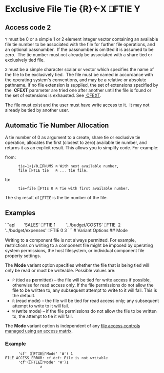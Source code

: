 <!-- Hidden search keywords -->
<div style="display: none;">
  ⎕FTIE FTIE
</div>






<h1 class="heading"><span class="name">Exclusive File Tie</span> <span class="command">{R}←X ⎕FTIE Y</span></h1>


## Access code 2


`Y` must be 0 or a simple 1 or 2 element integer vector containing an available file tie number to be associated with the file for further file operations, and an optional passnumber.  If the passnumber is omitted it is assumed to be zero.  The tie number must not already be associated with a share tied or exclusively tied file.


`X` must be a simple character scalar or vector which specifies the name of the file to be exclusively tied.  The file must be named in accordance with the operating system's conventions, and may be a relative or absolute pathname. If no file extension is supplied, the set of extensions specified by the  **CFEXT** parameter are tried one after another until the file is found or the set of extensions is exhausted. See [ CFEXT](../../../windows-installation-and-configuration-guide/configuration-parameters/configuration-parameters).


The file must exist and  the user must have write access to it.  It may not already be tied by another user.



## Automatic Tie Number Allocation


A tie number of 0 as argument to a create, share tie or exclusive tie operation, allocates the first (closest to zero) available tie number, and returns it as an explicit result. This allows you to simplify code. For example:


from:
```apl
      tie←1+⌈/0,⎕FNUMS ⍝ With next available number,
      file ⎕FTIE tie   ⍝ ... tie file.
```


to:
```apl
      tie←file ⎕FTIE 0 ⍝ Tie with first available number.
```



The shy result of `⎕FTIE` is the tie number of the file.

<h2 class="example">Examples</h2>
```apl
      'SALES' ⎕FTIE 1
 
      '../budget/COSTS' ⎕FTIE  2
 
      '../budget/expenses' ⎕FTIE 0
3
```
# Variant Options
## Mode

Writing to a component file is not always permitted. For example, restrictions on writing to a component file might be imposed by operating system permissions, the host filesystem, or individual component file property settings.

The **Mode** variant option specifies whether the file that is being tied will only be read or must be writeable. Possible values are:

- `P` (tied as **p**ermitted) – the file will be tied for write access if possible, otherwise for read access only. If the file permissions do not allow the file to be written to, any subsequent attempt to write to it will fail. This is the default.
- `R` (**r**ead mode) – the file will be tied for read access only; any subsequent attempt to write to it will fail.
- `W` (**w**rite mode) – if the file permissions do not allow the file to be written to, the attempt to tie it will fail.

The **Mode** variant option is independent of any [file access controls managed using an access matrix](../../../programming-reference-guide/component-files/component-files/#file-access-control).

<h3 class="example">Example</h3>

```apl
      'cf' (⎕FTIE⍠'Mode' 'W') 1
FILE ACCESS ERROR: cf.dcf: File is not writable
      'cf'(⎕FTIE⍠'Mode' 'W')1
                ∧
```